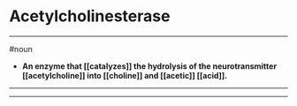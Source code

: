# Acetylcholinesterase
---
#noun
- **An enzyme that [[catalyzes]] the hydrolysis of the neurotransmitter [[acetylcholine]] into [[choline]] and [[acetic]] [[acid]].**
---
---
